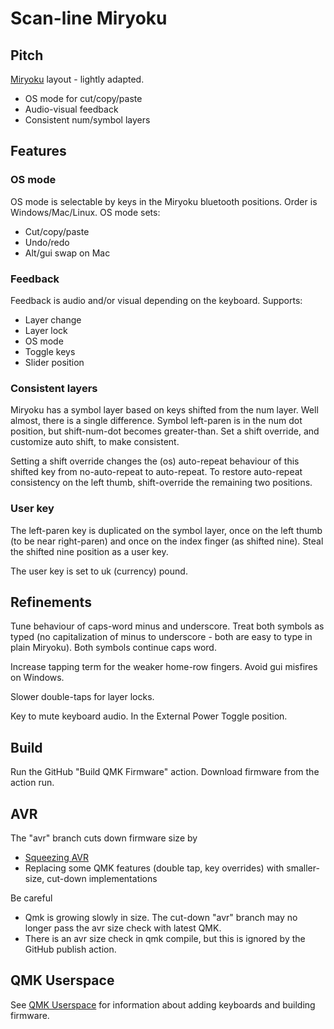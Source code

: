 # Scan-line Miryoku

## Pitch
[Miryoku](https://github.com/manna-harbour/miryoku/) layout - lightly adapted.

* OS mode for cut/copy/paste
* Audio-visual feedback
* Consistent num/symbol layers

## Features

### OS mode

OS mode is selectable by keys in the Miryoku bluetooth positions.
Order is Windows/Mac/Linux.
OS mode sets:

* Cut/copy/paste
* Undo/redo
* Alt/gui swap on Mac

### Feedback

Feedback is audio and/or visual depending on the keyboard.
Supports:

* Layer change
* Layer lock
* OS mode
* Toggle keys
* Slider position

### Consistent layers

Miryoku has a symbol layer based on keys shifted from the num layer.
Well almost, there is a single difference.
Symbol left-paren is in the num dot position, but shift-num-dot becomes greater-than.
Set a shift override, and customize auto shift, to make consistent.

Setting a shift override changes the (os) auto-repeat behaviour of this shifted key from no-auto-repeat to auto-repeat.
To restore auto-repeat consistency on the left thumb, shift-override the remaining two positions.

### User key

The left-paren key is duplicated on the symbol layer, once on the left thumb (to be near right-paren) and once on the index finger (as shifted nine).
Steal the shifted nine position as a user key.

The user key is set to uk (currency) pound.

## Refinements

Tune behaviour of caps-word minus and underscore.
Treat both symbols as typed (no capitalization of minus to underscore - both are easy to type in plain Miryoku).
Both symbols continue caps word.

Increase tapping term for the weaker home-row fingers. Avoid gui misfires on Windows.

Slower double-taps for layer locks.

Key to mute keyboard audio. In the External Power Toggle position.

## Build

Run the GitHub "Build QMK Firmware" action. Download firmware from the action run.

## AVR

The "avr" branch cuts down firmware size by
* [Squeezing AVR](https://docs.qmk.fm/squeezing_avr#squeezing-the-most-out-of-avr)
* Replacing some QMK features (double tap, key overrides) with smaller-size, cut-down implementations 

Be careful

* Qmk is growing slowly in size. The cut-down "avr" branch may no longer pass the avr size check with latest QMK.
* There is an avr size check in qmk compile, but this is ignored by the GitHub publish action.

## QMK Userspace

See [QMK Userspace](https://github.com/qmk/qmk_userspace) for information about adding keyboards and building firmware.
